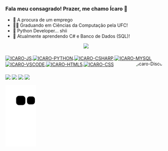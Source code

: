 ### Fala meu consagrado! Prazer, me chamo Ícaro 👋

- 💼 A procura de um emprego
- 👨‍🎓 Graduando em Ciências da Computação pela UFC!
- 🐍 Python Developer... shii
- 🤔 Atualmente aprendendo C# e Banco de Dados (SQL)!

<div align="center">
  <a href="https://github.com/icarufc">
  <img height="150em" src="https://github-readme-stats.vercel.app/api/top-langs/?username=icarufc&layout=compact&theme=dracula"/>
</div>

<div style="display: inline_block"><br>
 <img align="center" alt="ICARO-JS" height="30" width="40" src="https://cdn.jsdelivr.net/gh/devicons/devicon/icons/javascript/javascript-original.svg" />
 <img align="center" alt="ICARO-PYTHON" height="30" width="40" src="https://cdn.jsdelivr.net/gh/devicons/devicon/icons/python/python-original.svg" />
 <img align="center" alt="ICARO-CSHARP" height="30" width="40" src="https://cdn.jsdelivr.net/gh/devicons/devicon/icons/csharp/csharp-original.svg" />
 <img align="center" alt="ICARO-MYSQL" height="30" width="40" src="https://cdn.jsdelivr.net/gh/devicons/devicon/icons/mysql/mysql-original.svg" />
 <img align="center" alt="ICARO-VSCODE" height="30" width="40" src="https://cdn.jsdelivr.net/gh/devicons/devicon/icons/vscode/vscode-original.svg" />
 <img align="center" alt="ICARO-HTML5" height="30" width="40" src="https://cdn.jsdelivr.net/gh/devicons/devicon/icons/html5/html5-original.svg" />
 <img align="center" alt="ICARO-CSS" height="30" width="40" src="https://cdn.jsdelivr.net/gh/devicons/devicon/icons/css3/css3-original.svg" />
 <img align="right" alt="Icaro-Discord" height="90"  style="border-radius:100px;" src="https://media.discordapp.net/attachments/720409944830115891/1035373536707092500/WhatsApp_Image_2022-10-27_at_18.31.551.jpeg"

</div>

###

<div>
  <a href="https://www.youtube.com/channel/UCf8Gc2SG9C_qq0PFBlbTO0A" target="_blank"><img src="https://img.shields.io/badge/YouTube-FF0000?style=for-the-badge&logo=youtube&logoColor=white" target="_blank"></a>
  <a href="https://instagram.com/whoisicarus_" target="_blank"><img src="https://img.shields.io/badge/-Instagram-%23E4405F?style=for-the-badge&logo=instagram&logoColor=white" target="_blank"></a>
  <a href = "mailto:joaoicaromoreira@gmail.com"><img src="https://img.shields.io/badge/-Gmail-%23333?style=for-the-badge&logo=gmail&logoColor=white" target="_blank"></a>
  <a href="https://www.linkedin.com/in/joaoicaromoreira/" target="_blank"><img src="https://img.shields.io/badge/-LinkedIn-%230077B5?style=for-the-badge&logo=linkedin&logoColor=white" target="_blank"></a> 
  
  ![Snake animation](https://github.com/icarufc/icarufc/blob/output/github-contribution-grid-snake.svg)
</div>

